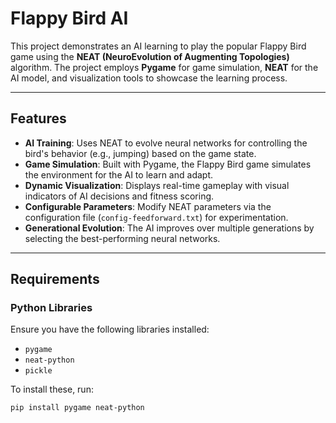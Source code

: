 # Flappy Bird AI

This project demonstrates an AI learning to play the popular Flappy Bird game using the **NEAT (NeuroEvolution of Augmenting Topologies)** algorithm. The project employs **Pygame** for game simulation, **NEAT** for the AI model, and visualization tools to showcase the learning process.

---

## Features

- **AI Training**: Uses NEAT to evolve neural networks for controlling the bird's behavior (e.g., jumping) based on the game state.
- **Game Simulation**: Built with Pygame, the Flappy Bird game simulates the environment for the AI to learn and adapt.
- **Dynamic Visualization**: Displays real-time gameplay with visual indicators of AI decisions and fitness scoring.
- **Configurable Parameters**: Modify NEAT parameters via the configuration file (`config-feedforward.txt`) for experimentation.
- **Generational Evolution**: The AI improves over multiple generations by selecting the best-performing neural networks.

---

## Requirements

### Python Libraries
Ensure you have the following libraries installed:
- `pygame`
- `neat-python`
- `pickle`

To install these, run:
```bash
pip install pygame neat-python

